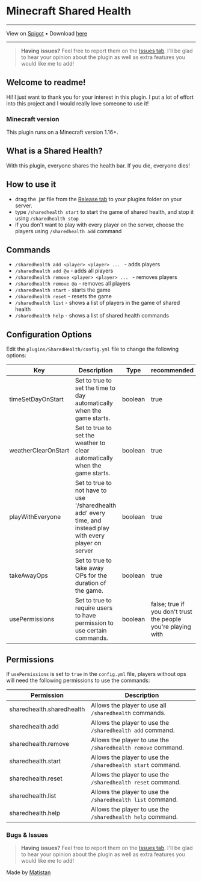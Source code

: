 # Minecraft Shared Health

---

View on [Spigot](https://www.spigotmc.org/resources/shared-inventory.109491/) •
Download [here](https://github.com/Matistan/SharedHealth/releases)

---

> **Having issues?** Feel free to report them on the [Issues tab](https://github.com/Matistan/SharedHealth/issues). I'll be glad to hear your opinion about the plugin as well as extra features you would like me to add!

## Welcome to readme!

Hi! I just want to thank you for your interest in this plugin. I put a lot of effort into this project and I would really love someone to use it!

### Minecraft version

This plugin runs on a Minecraft version 1.16+.

## What is a Shared Health?

With this plugin, everyone shares the health bar. If you die, everyone dies!

## How to use it

- drag the .jar file from the [Release tab](https://github.com/Matistan/SharedHealth/releases) to your plugins folder on your server.
- type `/sharedhealth start` to start the game of shared health, and stop it using `/sharedhealth stop`
- if you don't want to play with every player on the server, choose the players using `/sharedhealth add` command

## Commands

- `/sharedhealth add <player> <player> ... ` - adds players
- `/sharedhealth add @a` - adds all players
- `/sharedhealth remove <player> <player> ... ` - removes players
- `/sharedhealth remove @a` - removes all players
- `/sharedhealth start` - starts the game
- `/sharedhealth reset` - resets the game
- `/sharedhealth list` - shows a list of players in the game of shared health
- `/sharedhealth help` - shows a list of shared health commands

## Configuration Options

Edit the `plugins/SharedHealth/config.yml` file to change the following options:

| Key                 | Description                                                                                                 | Type    | recommended                                                   |
|---------------------|-------------------------------------------------------------------------------------------------------------|---------|---------------------------------------------------------------|
| timeSetDayOnStart   | Set to true to set the time to day automatically when the game starts.                                      | boolean | true                                                          |
| weatherClearOnStart | Set to true to set the weather to clear automatically when the game starts.                                 | boolean | true                                                          |
| playWithEveryone    | Set to true to not have to use '/sharedhealth add' every time, and instead play with every player on server | boolean | true                                                          |
| takeAwayOps         | Set to true to take away OPs for the duration of the game.                                                  | boolean | true                                                          |
| usePermissions      | Set to true to require users to have permission to use certain commands.                                    | boolean | false; true if you don't trust the people you're playing with |

## Permissions

If `usePermissions` is set to `true` in the `config.yml` file, players without ops will need the following permissions to use the commands:

| Permission                | Description                                                  |
|---------------------------|--------------------------------------------------------------|
| sharedhealth.sharedhealth | Allows the player to use all `/sharedhealth` commands.       |
| sharedhealth.add          | Allows the player to use the `/sharedhealth add` command.    |
| sharedhealth.remove       | Allows the player to use the `/sharedhealth remove` command. |
| sharedhealth.start        | Allows the player to use the `/sharedhealth start` command.  |
| sharedhealth.reset        | Allows the player to use the `/sharedhealth reset` command.  |
| sharedhealth.list         | Allows the player to use the `/sharedhealth list` command.   |
| sharedhealth.help         | Allows the player to use the `/sharedhealth help` command.   |

### Bugs & Issues

> **Having issues?** Feel free to report them on the [Issues tab](https://github.com/Matistan/SharedHealth/issues). I'll be glad to hear your opinion about the plugin as well as extra features you would like me to add!

Made by [Matistan](https://github.com/Matistan)